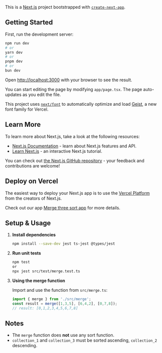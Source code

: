 This is a [Next.js](https://nextjs.org) project bootstrapped with [`create-next-app`](https://nextjs.org/docs/app/api-reference/cli/create-next-app).

## Getting Started

First, run the development server:

```bash
npm run dev
# or
yarn dev
# or
pnpm dev
# or
bun dev
```

Open [http://localhost:3000](http://localhost:3000) with your browser to see the result.

You can start editing the page by modifying `app/page.tsx`. The page auto-updates as you edit the file.

This project uses [`next/font`](https://nextjs.org/docs/app/building-your-application/optimizing/fonts) to automatically optimize and load [Geist](https://vercel.com/font), a new font family for Vercel.

## Learn More

To learn more about Next.js, take a look at the following resources:

- [Next.js Documentation](https://nextjs.org/docs) - learn about Next.js features and API.
- [Learn Next.js](https://nextjs.org/learn) - an interactive Next.js tutorial.

You can check out [the Next.js GitHub repository](https://github.com/vercel/next.js) - your feedback and contributions are welcome!

## Deploy on Vercel

The easiest way to deploy your Next.js app is to use the [Vercel Platform](https://vercel.com/new?utm_medium=default-template&filter=next.js&utm_source=create-next-app&utm_campaign=create-next-app-readme) from the creators of Next.js.

Check out our app [Merge three sort app](https://pre-interview-primo-world-13.vercel.app/) for more details.

## Setup & Usage

1. **Install dependencies**

   ```bash
   npm install --save-dev jest ts-jest @types/jest
   ```

2. **Run unit tests**

   ```bash
   npm test
   or
   npx jest src/test/merge.test.ts
   ```

3. **Using the merge function**

   Import and use the function from `src/merge.ts`:

   ```typescript
   import { merge } from './src/merge';
   const result = merge([1,3,5], [6,4,2], [0,7,8]);
   // result: [0,1,2,3,4,5,6,7,8]
   ```

## Notes
- The `merge` function does **not** use any sort function.
- `collection_1` and `collection_3` must be sorted ascending, `collection_2` descending.
